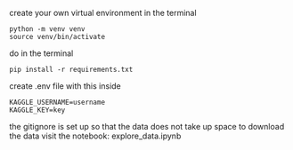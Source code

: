 create your own virtual environment in the terminal

```
python -m venv venv
source venv/bin/activate 
```

do in the terminal
```
pip install -r requirements.txt
```

create .env file with this inside
```
KAGGLE_USERNAME=username
KAGGLE_KEY=key
```
the gitignore is set up so that the data does not take up space 
to download the data visit the notebook: explore_data.ipynb
